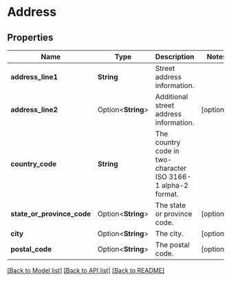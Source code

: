 # Address

## Properties

Name | Type | Description | Notes
------------ | ------------- | ------------- | -------------
**address_line1** | **String** | Street address information. | 
**address_line2** | Option<**String**> | Additional street address information. | [optional]
**country_code** | **String** | The country code in two-character ISO 3166-1 alpha-2 format. | 
**state_or_province_code** | Option<**String**> | The state or province code. | [optional]
**city** | Option<**String**> | The city. | [optional]
**postal_code** | Option<**String**> | The postal code. | [optional]

[[Back to Model list]](../README.md#documentation-for-models) [[Back to API list]](../README.md#documentation-for-api-endpoints) [[Back to README]](../README.md)


